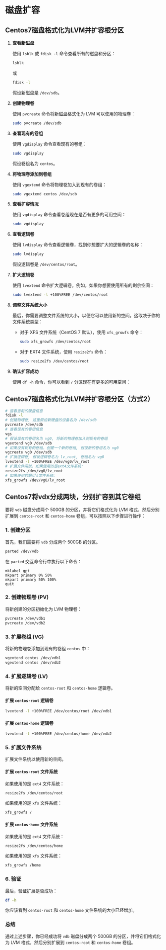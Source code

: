 # 磁盘扩容

## Centos7磁盘格式化为LVM并扩容根分区

1. **查看新磁盘**

    使用 `lsblk` 或 `fdisk -l` 命令查看所有的磁盘和分区：

    ```bash
    lsblk
    ```

    或

    ```bash
    fdisk -l
    ```

    假设新磁盘是 `/dev/sdb`。

2. **创建物理卷**

    使用 `pvcreate` 命令将新磁盘格式化为 LVM 可以使用的物理卷：

    ```bash
    sudo pvcreate /dev/sdb
    ```

3. **查看现有的卷组**

    使用 `vgdisplay` 命令查看现有的卷组：

    ```bash
    sudo vgdisplay
    ```

    假设卷组名为 `centos`。

4. **将物理卷添加到卷组**

    使用 `vgextend` 命令将物理卷加入到现有的卷组：

    ```bash
    sudo vgextend centos /dev/sdb
    ```

5. **查看扩容情况**

    使用 `vgdisplay` 命令查看卷组现在是否有更多的可用空间：

    ```bash
    sudo vgdisplay
    ```

6. **查看逻辑卷**

    使用 `lvdisplay` 命令查看逻辑卷，找到你想要扩大的逻辑卷的名称：

    ```bash
    sudo lvdisplay
    ```

    假设逻辑卷是 `/dev/centos/root`。

7. **扩大逻辑卷**

    使用 `lvextend` 命令扩大逻辑卷。例如，如果你想要使用所有的剩余空间：

    ```bash
    sudo lvextend -l +100%FREE /dev/centos/root
    ```

8. **调整文件系统大小**

    最后，你需要调整文件系统的大小，以便它可以使用新的空间。这取决于你的文件系统类型：

    - 对于 XFS 文件系统（CentOS 7 默认），使用 `xfs_growfs` 命令：

        ```bash
        sudo xfs_growfs /dev/centos/root
        ```

    - 对于 EXT4 文件系统，使用 `resize2fs` 命令：

        ```bash
        sudo resize2fs /dev/centos/root
        ```

9. **确认扩容成功**

    使用 `df -h` 命令，你可以看到 `/` 分区现在有更多的可用空间：

## Centos7磁盘格式化为LVM并扩容根分区（方式2）

```bash
# 查看当前的硬盘信息
fdisk -l
# 创建物理卷, 这里假设新硬盘的设备名为 /dev/sdb
pvcreate /dev/sdb
# 查看现有的卷组信息
vgs
# 假设现有的卷组名为 vg0, 将新的物理卷加入到现有的卷组
vgextend vg0 /dev/sdb
# 如果没有现有的卷组，创建一个新的卷组, 假设新的卷组名为 vg0
vgcreate vg0 /dev/sdb
# 扩展逻辑卷, 假设逻辑卷名为 lv_root, 卷组名为 vg0
lvextend -l +100%FREE /dev/vg0/lv_root
# 扩展文件系统，如果使用的是ext4文件系统:
resize2fs /dev/vg0/lv_root
# 如果使用的是xfs文件系统:
xfs_growfs /dev/vg0/lv_root
```

## Centos7将vdx分成两块，分别扩容到其它卷组

要将 `vdb` 磁盘分成两个 500GB 的分区，并将它们格式化为 LVM 格式，然后分别扩展到 `centos-root` 和 `centos-home` 卷组，可以按照以下步骤进行操作：

### 1. 创建分区

首先，我们需要将 `vdb` 分成两个 500GB 的分区。

```bash
parted /dev/vdb
```

在 `parted` 交互命令行中执行以下命令：

```shell
mklabel gpt
mkpart primary 0% 50%
mkpart primary 50% 100%
quit
```

### 2. 创建物理卷 (PV)

将新创建的分区初始化为 LVM 物理卷：

```bash
pvcreate /dev/vdb1
pvcreate /dev/vdb2
```

### 3. 扩展卷组 (VG)

将新的物理卷添加到现有的卷组 `centos` 中：

```bash
vgextend centos /dev/vdb1
vgextend centos /dev/vdb2
```

### 4. 扩展逻辑卷 (LV)

将新的空间分配给 `centos-root` 和 `centos-home` 逻辑卷。

#### 扩展 `centos-root` 逻辑卷

```bash
lvextend -l +100%FREE /dev/centos/root /dev/vdb1
```

#### 扩展 `centos-home` 逻辑卷

```bash
lvextend -l +100%FREE /dev/centos/home /dev/vdb2
```

### 5. 扩展文件系统

扩展文件系统以使用新的空间。

#### 扩展 `centos-root` 文件系统

如果使用的是 `ext4` 文件系统：

```bash
resize2fs /dev/centos/root
```

如果使用的是 `xfs` 文件系统：

```bash
xfs_growfs /
```

#### 扩展 `centos-home` 文件系统

如果使用的是 `ext4` 文件系统：

```bash
resize2fs /dev/centos/home
```

如果使用的是 `xfs` 文件系统：

```bash
xfs_growfs /home
```

### 6. 验证

最后，验证扩展是否成功：

```bash
df -h
```

你应该看到 `centos-root` 和 `centos-home` 文件系统的大小已经增加。

### 总结

通过上述步骤，你已经成功将 `vdb` 磁盘分成两个 500GB 的分区，并将它们格式化为 LVM 格式，然后分别扩展到 `centos-root` 和 `centos-home` 卷组。
